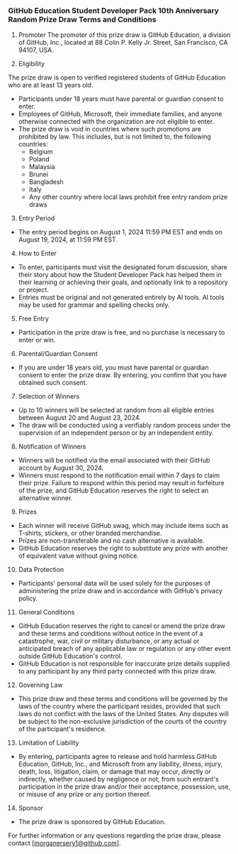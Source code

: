 ### GitHub Education Student Developer Pack 10th Anniversary Random Prize Draw Terms and Conditions

1. Promoter
The promoter of this prize draw is GitHub Education, a division of GitHub, Inc., located at 88 Colin P. Kelly Jr. Street, San Francisco, CA 94107, USA.

2. Eligibility

The prize draw is open to verified registered students of GitHub Education who are at least 13 years old.
- Participants under 18 years must have parental or guardian consent to enter.
- Employees of GitHub, Microsoft, their immediate families, and anyone otherwise connected with the organization are not eligible to enter.
- The prize draw is void in countries where such promotions are prohibited by law. This includes, but is not limited to, the following countries:
  - Belgium
  - Poland
  - Malaysia
  - Brunei
  - Bangladesh
  - Italy
  - Any other country where local laws prohibit free entry random prize draws

3. Entry Period

- The entry period begins on August 1, 2024 11:59 PM EST and ends on August 19, 2024, at 11:59 PM EST.

4. How to Enter

- To enter, participants must visit the designated forum discussion, share their story about how the Student Developer Pack has helped them in their learning or achieving their goals, and optionally link to a repository or project.
- Entries must be original and not generated entirely by AI tools. AI tools may be used for grammar and spelling checks only.

5. Free Entry

- Participation in the prize draw is free, and no purchase is necessary to enter or win.

6. Parental/Guardian Consent

- If you are under 18 years old, you must have parental or guardian consent to enter the prize draw. By entering, you confirm that you have obtained such consent.

7. Selection of Winners

- Up to 10 winners will be selected at random from all eligible entries between August 20 and August 23, 2024.
- The draw will be conducted using a verifiably random process under the supervision of an independent person or by an independent entity.

8. Notification of Winners

- Winners will be notified via the email associated with their GitHub account by August 30, 2024.
- Winners must respond to the notification email within 7 days to claim their prize. Failure to respond within this period may result in forfeiture of the prize, and GitHub Education reserves the right to select an alternative winner.

9. Prizes

- Each winner will receive GitHub swag, which may include items such as T-shirts, stickers, or other branded merchandise.
- Prizes are non-transferable and no cash alternative is available.
- GitHub Education reserves the right to substitute any prize with another of equivalent value without giving notice.

10. Data Protection

- Participants' personal data will be used solely for the purposes of administering the prize draw and in accordance with GitHub's privacy policy.

11. General Conditions

- GitHub Education reserves the right to cancel or amend the prize draw and these terms and conditions without notice in the event of a catastrophe, war, civil or military disturbance, or any actual or anticipated breach of any applicable law or regulation or any other event outside GitHub Education's control.
- GitHub Education is not responsible for inaccurate prize details supplied to any participant by any third party connected with this prize draw.

12. Governing Law

- This prize draw and these terms and conditions will be governed by the laws of the country where the participant resides, provided that such laws do not conflict with the laws of the United States. Any disputes will be subject to the non-exclusive jurisdiction of the courts of the country of the participant's residence.

13. Limitation of Liability

- By entering, participants agree to release and hold harmless GitHub Education, GitHub, Inc., and Microsoft from any liability, illness, injury, death, loss, litigation, claim, or damage that may occur, directly or indirectly, whether caused by negligence or not, from such entrant's participation in the prize draw and/or their acceptance, possession, use, or misuse of any prize or any portion thereof.

14. Sponsor

- The prize draw is sponsored by GitHub Education.

For further information or any questions regarding the prize draw, please contact [morganersery1@github.com].
